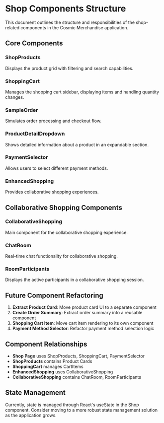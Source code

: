 
# Shop Components Structure

This document outlines the structure and responsibilities of the shop-related components in the Cosmic Merchandise application.

## Core Components

### ShopProducts
Displays the product grid with filtering and search capabilities.

### ShoppingCart
Manages the shopping cart sidebar, displaying items and handling quantity changes.

### SampleOrder
Simulates order processing and checkout flow.

### ProductDetailDropdown
Shows detailed information about a product in an expandable section.

### PaymentSelector
Allows users to select different payment methods.

### EnhancedShopping
Provides collaborative shopping experiences.

## Collaborative Shopping Components

### CollaborativeShopping
Main component for the collaborative shopping experience.

### ChatRoom
Real-time chat functionality for collaborative shopping.

### RoomParticipants
Displays the active participants in a collaborative shopping session.

## Future Component Refactoring

1. **Extract Product Card**: Move product card UI to a separate component
2. **Create Order Summary**: Extract order summary into a reusable component
3. **Shopping Cart Item**: Move cart item rendering to its own component
4. **Payment Method Selector**: Refactor payment method selection logic

## Component Relationships

- **Shop Page** uses ShopProducts, ShoppingCart, PaymentSelector
- **ShopProducts** contains Product Cards
- **ShoppingCart** manages CartItems
- **EnhancedShopping** uses CollaborativeShopping
- **CollaborativeShopping** contains ChatRoom, RoomParticipants

## State Management

Currently, state is managed through React's useState in the Shop component. Consider moving to a more robust state management solution as the application grows.
